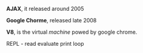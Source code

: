 **AJAX**, it released around 2005

**Google Chorme**, released late 2008

**V8**, is the virtual _machine_ powed by google chrome.

REPL - read evaluate print loop

